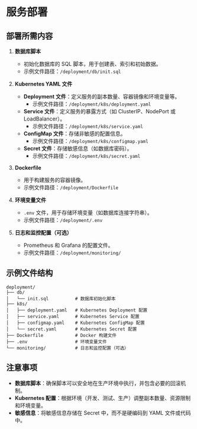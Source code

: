 # 服务部署

## 部署所需内容

1. **数据库脚本**
   - 初始化数据库的 SQL 脚本，用于创建表、索引和初始数据。
   - 示例文件路径：`/deployment/db/init.sql`

2. **Kubernetes YAML 文件**
   - **Deployment 文件**：定义服务的副本数量、容器镜像和环境变量等。
     - 示例文件路径：`/deployment/k8s/deployment.yaml`
   - **Service 文件**：定义服务的暴露方式（如 ClusterIP、NodePort 或 LoadBalancer）。
     - 示例文件路径：`/deployment/k8s/service.yaml`
   - **ConfigMap 文件**：存储非敏感的配置信息。
     - 示例文件路径：`/deployment/k8s/configmap.yaml`
   - **Secret 文件**：存储敏感信息（如数据库密码）。
     - 示例文件路径：`/deployment/k8s/secret.yaml`

3. **Dockerfile**
   - 用于构建服务的容器镜像。
   - 示例文件路径：`/deployment/Dockerfile`

4. **环境变量文件**
   - `.env` 文件，用于存储环境变量（如数据库连接字符串）。
   - 示例文件路径：`/deployment/.env`

5. **日志和监控配置（可选）**
   - Prometheus 和 Grafana 的配置文件。
   - 示例文件路径：`/deployment/monitoring/`

## 示例文件结构
```
deployment/
├── db/
│   └── init.sql          # 数据库初始化脚本
├── k8s/
│   ├── deployment.yaml   # Kubernetes Deployment 配置
│   ├── service.yaml      # Kubernetes Service 配置
│   ├── configmap.yaml    # Kubernetes ConfigMap 配置
│   └── secret.yaml       # Kubernetes Secret 配置
├── Dockerfile            # Docker 构建文件
├── .env                  # 环境变量文件
└── monitoring/           # 日志和监控配置（可选）
```

## 注意事项
- **数据库脚本**：确保脚本可以安全地在生产环境中执行，并包含必要的回滚机制。
- **Kubernetes 配置**：根据环境（开发、测试、生产）调整副本数量、资源限制和环境变量。
- **敏感信息**：将敏感信息存储在 Secret 中，而不是硬编码到 YAML 文件或代码中。
